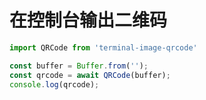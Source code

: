 # 在控制台输出二维码

```javascript
import QRCode from 'terminal-image-qrcode'

const buffer = Buffer.from('');
const qrcode = await QRCode(buffer);
console.log(qrcode);
```
